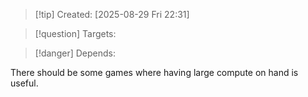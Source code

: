 
>[!tip] Created: [2025-08-29 Fri 22:31]

>[!question] Targets: 

>[!danger] Depends: 

There should be some games where having large compute on hand is useful.